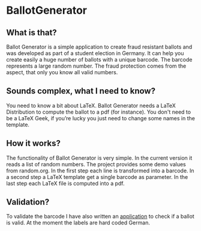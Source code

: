 # BallotGenerator

## What is that? 

Ballot Generator is a simple application to create fraud resistant ballots and was developed as part of a student election in Germany.
It can help you create easily a huge number of ballots with a unique barcode.
The barcode represents a large random number.
The fraud protection comes from the aspect, that only you know all valid numbers. 

## Sounds complex, what I need to know? 

You need to know a bit about LaTeX.
Ballot Generator needs a LaTeX Distribution to compute the ballot to a pdf (for instance).
You don't need to be a LaTeX Geek, if you’re lucky you just need to change some names in the template. 

## How it works?

The functionality of Ballot Generator is very simple.
In the current version it reads a list of random numbers.
The project provides some demo values from random.org.
In the first step each line is transformed into a barcode.
In a second step a LaTeX template get a single barcode as parameter.
In the last step each LaTeX file is computed into a pdf. 

## Validation?

To validate the barcode I have also written an [application](https://github.com/DennisRippinger/VoteChecker/) to check if a ballot is valid.
At the moment the labels are hard coded German.
